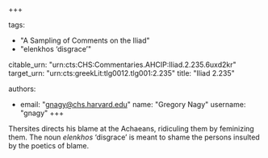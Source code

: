 +++

tags:
- "A Sampling of Comments on the Iliad"
- "elenkhos ‘disgrace’"

citable_urn: "urn:cts:CHS:Commentaries.AHCIP:Iliad.2.235.6uxd2kr"
target_urn: "urn:cts:greekLit:tlg0012.tlg001:2.235"
title: "Iliad 2.235"

authors:
- email: "gnagy@chs.harvard.edu"
  name: "Gregory Nagy"
  username: "gnagy"
+++

<p>Thersites directs his blame at the Achaeans, ridiculing them by feminizing them. The noun <em>elenkhos</em> ‘disgrace’ is meant to shame the persons insulted by the poetics of blame.  </p>